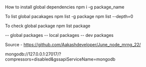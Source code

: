 How to install global dependencies
npm i -g package_name

To list global pacakages
npm list -g package
npm list --depth=0

To check global package
npm list package

-- global packages
-- local packages
-- dev packages

Source -
https://github.com/Aakashdeveloper/June_node_mrng_22/

mongodb://127.0.0.1:27017/?compressors=disabled&gssapiServiceName=mongodb
